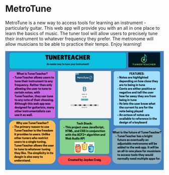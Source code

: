 # MetroTune

MetroTune is a new way to access tools for learning an instrument - particularly guitar. This web app will provide you with an all in one place to learn the basics of music. The tuner tool will allow users to precisely tune their instrument to whatever frequency they prefer. The metronome will allow musicians to be able to practice their tempo. Enjoy learning!

![poster](images/TUNERTEACHER.png)
